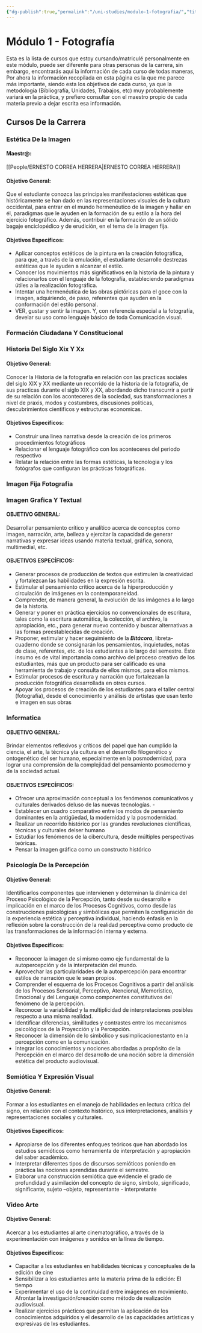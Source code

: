 ```yaml
---
{"dg-publish":true,"permalink":"/uni-studies/modulo-1-fotografia/","title":"Módulo 1 - Fotografía","tags":["Universidad,"],"created":"2023-03-14T13:36:47.684-05:00","updated":"2023-03-23T15:06:15.525-05:00"}
---
```



# Módulo 1 - Fotografía

Esta es la lista de cursos que estoy cursando/matriculé personalmente en este módulo, puede ser diferente para otras personas de la carrera, sin embargo, encontrarás aquí la información de cada curso de todas maneras, Por ahora la información recopilada en esta página es la que me parece más importante, siendo esta los objetivos de cada curso, ya que la metodología (Bibliografía, Unidades, Trabajos, etc) muy probablemente variará en la práctica, y prefiero consultar con el maestro propio de cada materia previo a dejar escrita esa información.

## Cursos De la Carrera

### Estética De la Imagen
#### Maestr@:
[[People/ERNESTO CORREA HERRERA\|ERNESTO CORREA HERRERA]]
#### Objetivo General:

Que el estudiante conozca las principales manifestaciones estéticas que históricamente se han dado en las representaciones visuales de la cultura occidental, para entrar en el mundo hermenéutico de la imagen y hallar en él, paradigmas que le ayuden en la formación de su estilo a la hora del ejercicio fotográfico. Además, contribuir en la formación de un sólido bagaje enciclopédico y de erudición, en el tema de la imagen fija. 

#### Objetivos Específicos:

- Aplicar conceptos estéticos de la pintura en la creación fotográfica, para que, a través de la emulación, el estudiante desarrolle destrezas estéticas que le ayuden a alcanzar el estilo.
- Conocer los movimientos más significativos en la historia de la pintura y relacionarlos con el lenguaje de la fotografía, estableciendo paradigmas útiles a la realización fotográfica. 
- Intentar una hermenéutica de las obras pictóricas para el goce con la imagen, adquiriendo, de paso, referentes que ayuden en la conformación del estilo personal.
- VER, gustar y sentir la imagen. Y, con referencia especial a la fotografía, develar su uso como lenguaje básico de toda Comunicación visual. 

### Formación Ciudadana Y Constitucional

### Historia Del Siglo Xix Y Xx

#### Objetivo General:

Conocer la Historia de la fotografía en relación con las practicas sociales del siglo XIX y XX mediante un recorrido de la historia de la fotografía, de sus practicas durante el siglo XIX y XX, abordando dicho transcurrir a partir de su relación con los aconteceres de la sociedad, sus transformaciones a nivel de praxis, modos y costumbres, discusiones politicas, descubrimientos cientificos y estructuras economicas.

#### Objetivos Específicos:

- Construir una linea narrativa desde la creación de los primeros procedimientos fotográficos 
- Relacionar el lenguaje fotográfico con los aconteceres del periodo respectivo 
- Relatar la relación entre las formas estéticas, la tecnologia y los fotógrafos que configuran las prácticas fotográficas.

### Imagen Fija Fotografía

### Imagen Grafica Y Textual

#### OBJETIVO GENERAL:

Desarrollar pensamiento crítico y analítico acerca de conceptos como imagen, narración, arte, belleza y ejercitar la capacidad de generar narrativas y expresar ideas usando materia textual, gráfica, sonora, multimedial, etc.

#### OBJETIVOS ESPECÍFICOS:

- Generar procesos de producción de textos que estimulen la creatividad y fortalezcan las habilidades en la expresión escrita.
- Estimular el pensamiento crítico acerca de la hiperproducción y circulación de imágenes en la contemporaneidad. 
- Comprender, de manera general, la evolución de las imágenes a lo largo de la historia.
- Generar y poner en práctica ejercicios no convencionales de escritura, tales como la escritura automática, la colección, el archivo, la apropiación, etc., para generar nuevo contenido y buscar alternativas a las formas preestablecidas de creación. 
- Proponer, estimular y hacer seguimiento de la ***Bitácora***, libreta-cuaderno donde se consignarán los pensamientos, inquietudes, notas de clase, referentes, etc. de los estudiantes a lo largo del semestre. Este insumo es de vital importancia como archivo del proceso creativo de los estudiantes, más que un producto para ser calificado es una herramienta de trabajo y consulta de ellos mismos, para ellos mismos.
- Estimular procesos de escritura y narración que fortalezcan la producción fotográfica desarrollada en otros cursos. 
- Apoyar los procesos de creación de los estudiantes para el taller central (fotografía), desde el conocimiento y análisis de artistas que usan texto e imagen en sus obras

### Informatica

#### OBJETIVO GENERAL:

Brindar elementos reflexivos y críticos del papel que han cumplido la ciencia, el arte, la técnica yla cultura en el desarrollo filogenético y ontogenético del ser humano, especialmente en la posmodernidad, para lograr una comprensión de la complejidad del pensamiento posmoderno y de la sociedad actual.

#### OBJETIVOS ESPECÍFICOS:

- Ofrecer una aproximación conceptual a los fenómenos comunicativos y culturales derivados deluso de las nuevas tecnologías. -
- Establecer un cuadro comparativo entre los modos de pensamiento dominantes en la antigüedad, la modernidad y la posmodernidad. 
- Realizar un recorrido histórico por las grandes revoluciones científicas, técnicas y culturales delser humano 
- Estudiar los fenómenos de la cibercultura, desde múltiples perspectivas teóricas. 
- Pensar la imagen gráfica como un constructo histórico

### Psicología De la Percepción

#### Objetivo General:

Identificarlos componentes que intervienen y determinan la dinámica del Proceso Psicológico de la Percepción, tanto desde su desarrollo e implicación en el marco de los Procesos Cognitivos, como desde las construcciones psicológicas y simbólicas que permiten la configuración de la experiencia estética y perceptiva individual, haciendo énfasis en la reflexión sobre la construcción de la realidad perceptiva como producto de las transformaciones de la información interna y externa.

#### Objetivos Específicos:

- Reconocer la imagen de sí mismo como eje fundamental de la autopercepción y de la interpretación del mundo. 
- Aprovechar las particularidades de la autopercepción para encontrar estilos de narración que le sean propios. 
- Comprender el esquema de los Procesos Cognitivos a partir del análisis de los Procesos Sensorial, Perceptivo, Atencional, Memorístico, Emocional y del Lenguaje como componentes constitutivos del fenómeno de la percepción. 
- Reconocer la variabilidad y la multiplicidad de interpretaciones posibles respecto a una misma realidad. 
- Identificar diferencias, similitudes y contrastes entre los mecanismos psicológicos de la Proyección y la Percepción. 
- Reconocer la dimensión de lo simbólico y susimplicacionestanto en la percepción como en la comunicación. 
- Integrar los conocimientos y nociones abordadas a propósito de la Percepción en el marco del desarrollo de una noción sobre la dimensión estética del producto audiovisual.

### Semiótica Y Expresión Visual

#### Objetivo General:

Formar a los estudiantes en el manejo de habilidades en lectura crítica del signo, en relación con el contexto histórico, sus interpretaciones, análisis y representaciones sociales y culturales. 

#### Objetivos Específicos:

- Apropiarse de los diferentes enfoques teóricos que han abordado los estudios semióticos como herramienta de interpretación y apropiación del saber académico. 
- Interpretar diferentes tipos de discursos semióticos poniendo en práctica las nociones aprendidas durante el semestre.
- Elaborar una construcción semiótica que evidencie el grado de profundidad y asimilación del concepto de signo, símbolo, significado, significante, sujeto –objeto, representante - interpretante

### Video Arte

#### Objetivo General:

Acercar a lxs estudiantes al arte cinematográfico, a través de la experimentación con imágenes y sonidos en la línea de tiempo.

#### Objetivos Específicos:

- Capacitar a lxs estudiantes en habilidades técnicas y conceptuales de la edición de cine
- Sensibilizar a los estudiantes ante la materia prima de la edición: El tiempo
- Experimentar el uso de la continuidad entre imágenes en movimiento. Afrontar la investigación/creación como método de realización audiovisual. 
- Realizar ejercicios prácticos que permitan la aplicación de los conocimientos adquiridos y el desarrollo de las capacidades artísticas y expresivas de lxs estudiantes.
